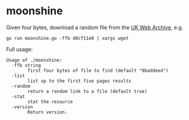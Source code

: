 # moonshine

Given four bytes, download a random file from the [UK Web Archive](https://www.webarchive.org.uk/shine), e.g.

```go run moonshine.go -ffb d0cf11e0 | xargs wget```

Full usage:
```
Usage of ./moonshine:
  -ffb string
    	first four bytes of file to find (default "0baddeed")
  -list
    	list up to the first five pages results
  -random
    	return a random link to a file (default true)
  -stat
    	stat the resource
  -version
    	Return version.
```